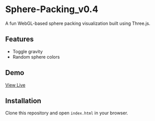 # Sphere-Packing_v0.4

A fun WebGL-based sphere packing visualization built using Three.js.

## Features
- Toggle gravity
- Random sphere colors

## Demo
[View Live](https://<your-username>.github.io/sphere-packing/)

## Installation
Clone this repository and open `index.html` in your browser.

